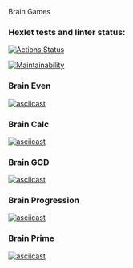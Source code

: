 Brain Games

### Hexlet tests and linter status:
[![Actions Status](https://github.com/yurylavrukhin/frontend-project-44/workflows/hexlet-check/badge.svg)](https://github.com/yurylavrukhin/frontend-project-44/actions)

[![Maintainability](https://api.codeclimate.com/v1/badges/a05517c610b93e23c65b/maintainability)](https://codeclimate.com/github/yurylavrukhin/frontend-project-44/maintainability)

### Brain Even

[![asciicast](https://asciinema.org/a/loM4t0Y4egGjQxu26NrfvI7YW.svg)](https://asciinema.org/a/loM4t0Y4egGjQxu26NrfvI7YW)

### Brain Calc

[![asciicast](https://asciinema.org/a/WOg4KDwsu3IFEaGL4BNUikfSV.svg)](https://asciinema.org/a/WOg4KDwsu3IFEaGL4BNUikfSV)

### Brain GCD

[![asciicast](https://asciinema.org/a/AlQXfY7dG7QrhOyFUZOKiMfbj.svg)](https://asciinema.org/a/AlQXfY7dG7QrhOyFUZOKiMfbj)

### Brain Progression

[![asciicast](https://asciinema.org/a/82Gv0owImAL67Gs2zzxAvUg8E.svg)](https://asciinema.org/a/82Gv0owImAL67Gs2zzxAvUg8E)

### Brain Prime

[![asciicast](https://asciinema.org/a/LhEKFgGQ1tNRfRE5ZcEVpUtAJ.svg)](https://asciinema.org/a/LhEKFgGQ1tNRfRE5ZcEVpUtAJ)
